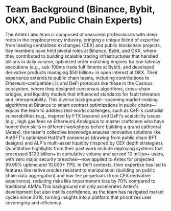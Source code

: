 # Team Background (Binance, Bybit, OKX, and Public Chain Experts)

The Antex Labs team is composed of seasoned professionals with deep roots in the cryptocurrency industry, bringing a unique blend of expertise from leading centralized exchanges (CEX) and public blockchain projects. Key members have held pivotal roles at Binance, Bybit, and OKX, where they contributed to building scalable trading infrastructures that handled billions in daily volume, optimized order matching engines for low-latency executions (e.g., sub-100ms trade fulfillments at Bybit), and developed derivative products managing $50 billion+ in open interest at OKX. Their experience extends to public chain teams, including contributions to Ethereum-compatible L1s and DeFi protocols like those in the Cosmos ecosystem, where they designed consensus algorithms, cross-chain bridges, and liquidity models that influenced standards for fault tolerance and interoperability. This diverse background—spanning market-making algorithms at Binance to smart contract optimizations in public chains—equips the team to address real-world challenges, such as CeFi's custodial vulnerabilities (e.g., inspired by FTX lessons) and DeFi's scalability issues (e.g., high gas fees on Ethereum).Analogous to master craftsmen who have honed their skills in different workshops before building a grand cathedral (Antex), the team's collective knowledge ensures innovative solutions like AntBFT's optimized HotStuff consensus (drawing from public chain BFT designs) and ALP's multi-asset liquidity (inspired by CEX depth strategies). Quantitative highlights from their past work include deploying systems that processed $100 billion+ in cumulative volume and served 10 million+ users, with zero major security breaches—now applied to Antex for projected 99.99% uptime and 10,000+ TPS. In DeFi contexts, their expertise has led to features like native oracles resistant to manipulation (building on public chain data aggregation) and low-fee perpetuals (from CEX derivative experience), reducing risks like impermanent loss by 70% compared to traditional AMMs.This background not only accelerates Antex's development but also instills confidence, as the team has navigated market cycles since 2018, turning insights into a platform that prioritizes user sovereignty and efficiency.[\
](https://app.gitbook.com/o/todwzTms72qB6b5IEzmu/s/dvDW9sS74l1nSVPwhCG2/core-contributors-and-team/antex-labs-driving-ecosystem-development)
